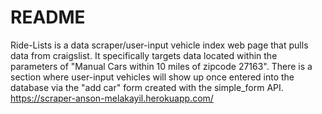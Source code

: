 # README

Ride-Lists is a data scraper/user-input vehicle index web page that pulls data from craigslist. It specifically targets data located within the parameters of "Manual Cars within 10 miles of zipcode 27163". There is a section where user-input vehicles will show up once entered into the database via the "add car" form created with the simple_form API.
https://scraper-anson-melakayil.herokuapp.com/
